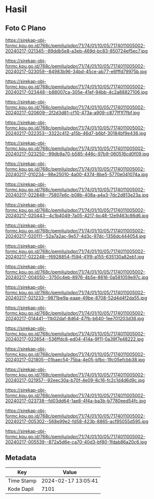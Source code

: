 # Hasil

## Foto C Plano

https://sirekap-obj-formc.kpu.go.id/768c/pemilu/pdpr/71/74/01/10/05/7174011005002-20240217-021345--89ddb5e8-a3eb-469d-bc83-850724ef5ec7.jpg

https://sirekap-obj-formc.kpu.go.id/768c/pemilu/pdpr/71/74/01/10/05/7174011005002-20240217-023059--84983b96-34bd-45ce-ab77-e6fffd79975b.jpg

https://sirekap-obj-formc.kpu.go.id/768c/pemilu/pdpr/71/74/01/10/05/7174011005002-20240217-023448--b88007ca-305e-41ef-94bb-4c2a88827106.jpg

https://sirekap-obj-formc.kpu.go.id/768c/pemilu/pdpr/71/74/01/10/05/7174011005002-20240217-020609--2f2d3d81-cf10-473a-a909-c877ff1f7fbf.jpg

https://sirekap-obj-formc.kpu.go.id/768c/pemilu/pdpr/71/74/01/10/05/7174011005002-20240217-022353--3322c412-a15b-46d7-b6bf-30184bf9e436.jpg

https://sirekap-obj-formc.kpu.go.id/768c/pemilu/pdpr/71/74/01/10/05/7174011005002-20240217-023250--99db9a70-b585-446c-97b9-060516cd0f09.jpg

https://sirekap-obj-formc.kpu.go.id/768c/pemilu/pdpr/71/74/01/10/05/7174011005002-20240217-010234--98e25010-4a00-4374-8be5-5770e041074a.jpg

https://sirekap-obj-formc.kpu.go.id/768c/pemilu/pdpr/71/74/01/10/05/7174011005002-20240217-022848--75807e6c-b08b-408a-a4a3-7dc2d813e23a.jpg

https://sirekap-obj-formc.kpu.go.id/768c/pemilu/pdpr/71/74/01/10/05/7174011005002-20240217-020443--4c1b4049-7a05-4217-bc48-12e9463c86d6.jpg

https://sirekap-obj-formc.kpu.go.id/768c/pemilu/pdpr/71/74/01/10/05/7174011005002-20240217-020111--52a7a2ac-9e57-4d3c-97dc-1356dc444054.jpg

https://sirekap-obj-formc.kpu.go.id/768c/pemilu/pdpr/71/74/01/10/05/7174011005002-20240217-022248--f6928854-f594-41f9-a155-635130a82eb1.jpg

https://sirekap-obj-formc.kpu.go.id/768c/pemilu/pdpr/71/74/01/10/05/7174011005002-20240217-004050--3750c4eb-8976-4b5e-8616-0a581059e97c.jpg

https://sirekap-obj-formc.kpu.go.id/768c/pemilu/pdpr/71/74/01/10/05/7174011005002-20240217-021233--9871be9a-eaae-49be-8708-52d4d4f2da55.jpg

https://sirekap-obj-formc.kpu.go.id/768c/pemilu/pdpr/71/74/01/10/05/7174011005002-20240217-014441--11b02daf-8d64-47fb-b640-1ee701203d36.jpg

https://sirekap-obj-formc.kpu.go.id/768c/pemilu/pdpr/71/74/01/10/05/7174011005002-20240217-022654--536ffdc8-ed04-414a-9f11-0a39f7e48222.jpg

https://sirekap-obj-formc.kpu.go.id/768c/pemilu/pdpr/71/74/01/10/05/7174011005002-20240217-021805--01baec54-75ba-4e05-bfbc-19c05efcbb38.jpg

https://sirekap-obj-formc.kpu.go.id/768c/pemilu/pdpr/71/74/01/10/05/7174011005002-20240217-021957--92eec30a-b70f-4e09-8c16-fc2c1d4d6d9c.jpg

https://sirekap-obj-formc.kpu.go.id/768c/pemilu/pdpr/71/74/01/10/05/7174011005002-20240217-023738--fd03dd64-1ae8-4f4a-ba3b-b7780eed54fc.jpg

https://sirekap-obj-formc.kpu.go.id/768c/pemilu/pdpr/71/74/01/10/05/7174011005002-20240217-005302--568e99e2-fd58-423b-8865-acf95055d595.jpg

https://sirekap-obj-formc.kpu.go.id/768c/pemilu/pdpr/71/74/01/10/05/7174011005002-20240217-005539--872a5d6e-ca70-40d3-bf80-1fdab86a20c6.jpg


## Metadata

| Key        | Value               |
| ---------- | ------------------- |
| Time Stamp | 2024-02-17 13:05:41 |
| Kode Dapil | 7101                |



